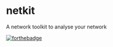 # netkit
A network toolkit to analyse your network

[![forthebadge](https://forthebadge.com/images/badges/made-with-c-plus-plus.svg)](https://forthebadge.com)
